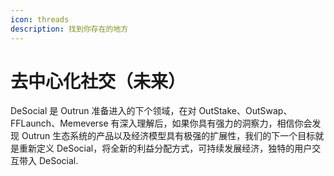 ```yaml
---
icon: threads
description: 找到你存在的地方
---
```


# 去中心化社交（未来）

DeSocial 是 Outrun 准备进入的下个领域，在对 OutStake、OutSwap、FFLaunch、Memeverse 有深入理解后，如果你具有强力的洞察力，相信你会发现 Outrun 生态系统的产品以及经济模型具有极强的扩展性，我们的下一个目标就是重新定义 DeSocial，将全新的利益分配方式，可持续发展经济，独特的用户交互带入 DeSocial.

